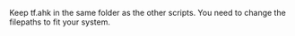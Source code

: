 Keep tf.ahk in the same folder as the other scripts. You need to change the filepaths to fit your system.
